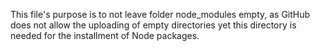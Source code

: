 This file's purpose is to not leave folder node_modules empty,
as GitHub does not allow the uploading of empty directories yet
this directory is needed for the installment of Node packages.